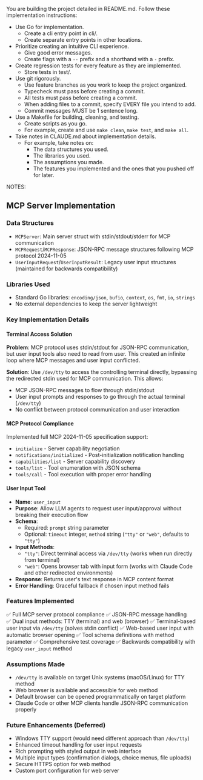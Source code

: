 You are building the project detailed in README.md. Follow these implementation instructions:

- Use Go for implementation.
    - Create a cli entry point in cli/.
    - Create separate entry points in other locations.
- Prioritize creating an intuitive CLI experience.
    - Give good error messages.
    - Create flags with a `--` prefix and a shorthand with a `-` prefix.
- Create regression tests for every feature as they are implemented. 
    - Store tests in test/.
- Use git rigorously.
    - Use feature branches as you work to keep the project organized.
    - Typecheck must pass before creating a commit.
    - All tests must pass before creating a commit.
    - When adding files to a commit, specify EVERY file you intend to add.
    - Commit messages MUST be 1 sentence long.
- Use a Makefile for building, cleaning, and testing.
    - Create scripts as you go.
    - For example, create and use `make clean`, `make test`, and `make all`.
- Take notes in CLAUDE.md about implementation details.
    - For example, take notes on:
        - The data structures you used.
        - The libraries you used.
        - The assumptions you made.
        - The features you implemented and the ones that you pushed off for later.

NOTES:

## MCP Server Implementation

### Data Structures
- `MCPServer`: Main server struct with stdin/stdout/stderr for MCP communication
- `MCPRequest`/`MCPResponse`: JSON-RPC message structures following MCP protocol 2024-11-05
- `UserInputRequest`/`UserInputResult`: Legacy user input structures (maintained for backwards compatibility)

### Libraries Used  
- Standard Go libraries: `encoding/json`, `bufio`, `context`, `os`, `fmt`, `io`, `strings`
- No external dependencies to keep the server lightweight

### Key Implementation Details

#### Terminal Access Solution
**Problem**: MCP protocol uses stdin/stdout for JSON-RPC communication, but user input tools also need to read from user. This created an infinite loop where MCP messages and user input conflicted.

**Solution**: Use `/dev/tty` to access the controlling terminal directly, bypassing the redirected stdin used for MCP communication. This allows:
- MCP JSON-RPC messages to flow through stdin/stdout 
- User input prompts and responses to go through the actual terminal (`/dev/tty`)
- No conflict between protocol communication and user interaction

#### MCP Protocol Compliance
Implemented full MCP 2024-11-05 specification support:
- `initialize` - Server capability negotiation
- `notifications/initialized` - Post-initialization notification handling
- `capabilities/list` - Server capability discovery 
- `tools/list` - Tool enumeration with JSON schema
- `tools/call` - Tool execution with proper error handling

#### User Input Tool
- **Name**: `user_input`
- **Purpose**: Allow LLM agents to request user input/approval without breaking their execution flow
- **Schema**: 
  - Required: `prompt` string parameter
  - Optional: `timeout` integer, `method` string (`"tty"` or `"web"`, defaults to `"tty"`)
- **Input Methods**:
  - `"tty"`: Direct terminal access via `/dev/tty` (works when run directly from terminal)
  - `"web"`: Opens browser tab with input form (works with Claude Code and other redirected environments)
- **Response**: Returns user's text response in MCP content format
- **Error Handling**: Graceful fallback if chosen input method fails

### Features Implemented
✅ Full MCP server protocol compliance
✅ JSON-RPC message handling  
✅ Dual input methods: TTY (terminal) and web (browser)
✅ Terminal-based user input via `/dev/tty` (solves stdin conflict)
✅ Web-based user input with automatic browser opening
✅ Tool schema definitions with method parameter
✅ Comprehensive test coverage
✅ Backwards compatibility with legacy `user_input` method

### Assumptions Made
- `/dev/tty` is available on target Unix systems (macOS/Linux) for TTY method
- Web browser is available and accessible for web method
- Default browser can be opened programmatically on target platform
- Claude Code or other MCP clients handle JSON-RPC communication properly

### Future Enhancements (Deferred)
- Windows TTY support (would need different approach than `/dev/tty`)
- Enhanced timeout handling for user input requests
- Rich prompting with styled output in web interface
- Multiple input types (confirmation dialogs, choice menus, file uploads)
- Secure HTTPS option for web method
- Custom port configuration for web server

